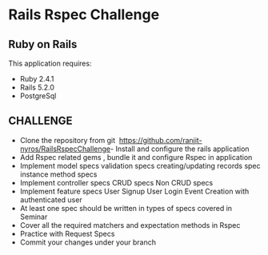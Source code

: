 Rails Rspec Challenge
================

Ruby on Rails
-------------

This application requires:

- Ruby 2.4.1
- Rails 5.2.0
- PostgreSql

CHALLENGE
---------
-  Clone the repository from git ​
   https://github.com/ranjit-nyros/RailsRspecChallenge​
​-  Install and configure the rails application​
-  Add Rspec related gems , bundle it and configure Rspec in application
-  Implement model specs 
    validation specs
    creating/updating records spec
    instance method specs
-  Implement controller specs 
    CRUD specs
    Non CRUD specs        
-  Implement feature specs 
    User Signup
    User Login
    Event Creation with authenticated user
-  At least one spec should be written in types of specs covered in Seminar ​
-  Cover all the required matchers and expectation methods in Rspec
-  Practice with Request Specs
-  Commit your changes under your branch 
